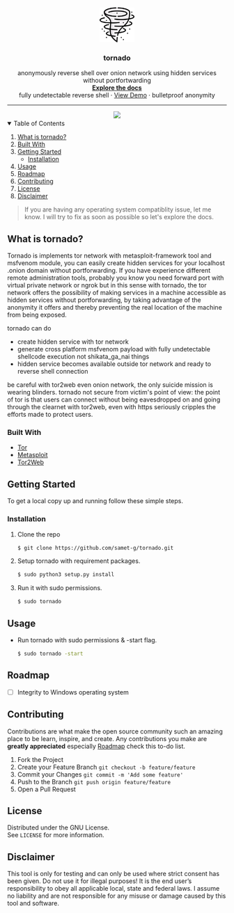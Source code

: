 <br />
<p align="center">
  <a href="https://github.com/samet-g/tornado">
    <img src="images/twister.png" alt="Logo" width="80" height="80">
  </a>

  <h3 align="center">tornado</h3>

  <p align="center">
    anonymously reverse shell over onion network using hidden services without portfortwarding     
    <br />
    <a href="https://github.com/samet-g/tornado"><strong>Explore the docs</strong></a>
    <br />
    fully undetectable reverse shell</a>
    ·
    <a href="https://github.com/samet-g/niku">View Demo</a>
    ·
    bulletproof anonymity</a>  
    
  </p>
</div>
  </p>
</p>

---

<div align="center">
  <img src="https://user-images.githubusercontent.com/81412659/165843920-3c65a405-903b-40c1-b6ca-4fa62dea8d75.png">
</div>

<details open="open">
  <summary>Table of Contents</summary>
  <ol>
    <li>
      <a href="#what-is-tornado">What is tornado?</a>
    </li>
    <li><a href="#built-with">Built With</a></li>
    <li>
      <a href="#getting-started">Getting Started</a>
      <ul>
        <li><a href="#installation">Installation</a></li>
      </ul>
    </li>
    <li><a href="#usage">Usage</a></li>  
    <li><a href="#roadmap">Roadmap</a></li>
    <li><a href="#contributing">Contributing</a></li>
    <li><a href="#license">License</a></li>
    <li><a href="#disclaimer">Disclaimer</a></li>
  </ol>
</details>

> If you are having any operating system compatiblity issue, let me know. I will try to fix as soon as possible so let's explore the docs.

## What is tornado?

Tornado is implements tor network with metasploit-framework tool and msfvenom module, you can easily create hidden services for your localhost .onion domain without portforwarding. If you have experience different remote administration tools, probably you know you need forward port with virtual private network or ngrok but in this sense with tornado, the tor network offers the possibility of making services in a machine accessible as hidden services without portforwarding, by taking advantage of the anonymity it offers and thereby preventing the real location of the machine from being exposed.  

tornado can do
+ create hidden service with tor network
+ generate cross platform msfvenom payload with fully undetectable shellcode execution not shikata_ga_nai things
+ hidden service becomes available outside tor network and ready to reverse shell connection

be careful with tor2web even onion network, the only suicide mission is wearing blinders. tornado not secure from victim's point of view: the point of tor is that users can connect without being eavesdropped on and going through the clearnet with tor2web, even with https seriously cripples the efforts made to protect users.

### Built With

* [Tor](https://www.torproject.org)
* [Metasploit](https://www.metasploit.com/)
* [Tor2Web](https://www.tor2web.org/)
    
## Getting Started

To get a local copy up and running follow these simple steps.  

### Installation

1. Clone the repo
   ```bash
   $ git clone https://github.com/samet-g/tornado.git
   ```
2. Setup tornado with requirement packages.
   ```bash
   $ sudo python3 setup.py install
   ```
3. Run it with sudo permissions.
   ```bash
   $ sudo tornado
   ```

## Usage

* Run tornado with sudo permissions & -start flag.
   ```bash
   $ sudo tornado -start
   ```

## Roadmap

- [ ] Integrity to Windows operating system

## Contributing

Contributions are what make the open source community such an amazing place to be learn, inspire, and create. Any contributions you make are **greatly appreciated** especially <a href="#roadmap">Roadmap</a> check this to-do list.  

1. Fork the Project
2. Create your Feature Branch
`git checkout -b feature/feature`
3. Commit your Changes
`git commit -m 'Add some feature'`
4. Push to the Branch 
`git push origin feature/feature`
5. Open a Pull Request

## License

Distributed under the GNU License.  
See `LICENSE` for more information.

## Disclaimer

This tool is only for testing and can only be used where strict consent has been given. Do not use it for illegal purposes! It is the end user’s responsibility to obey all applicable local, state and federal laws. I assume no liability and are not responsible for any misuse or damage caused by this tool and software.

<!---/samogod/samet-g/-->
